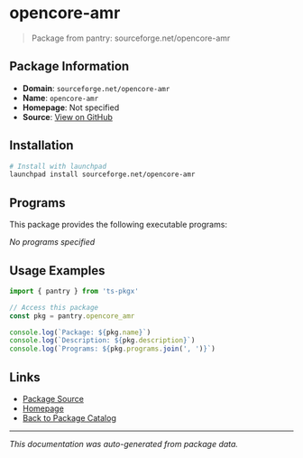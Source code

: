 # opencore-amr

> Package from pantry: sourceforge.net/opencore-amr

## Package Information

- **Domain**: `sourceforge.net/opencore-amr`
- **Name**: `opencore-amr`
- **Homepage**: Not specified
- **Source**: [View on GitHub](https://github.com/pkgxdev/pantry/tree/main/projects/sourceforge.net/opencore-amr/package.yml)

## Installation

```bash
# Install with launchpad
launchpad install sourceforge.net/opencore-amr
```

## Programs

This package provides the following executable programs:

*No programs specified*

## Usage Examples

```typescript
import { pantry } from 'ts-pkgx'

// Access this package
const pkg = pantry.opencore_amr

console.log(`Package: ${pkg.name}`)
console.log(`Description: ${pkg.description}`)
console.log(`Programs: ${pkg.programs.join(', ')}`)
```

## Links

- [Package Source](https://github.com/pkgxdev/pantry/tree/main/projects/sourceforge.net/opencore-amr/package.yml)
- [Homepage](#)
- [Back to Package Catalog](../package-catalog.md)

---

*This documentation was auto-generated from package data.*
